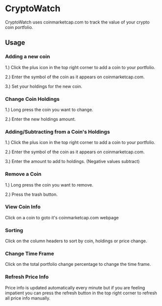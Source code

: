 # CryptoWatch
CryptoWatch uses coinmarketcap.com to track the value of your crypto coin portfolio.

## Usage

### Adding a new coin

1.) Click the plus icon in the top right corner to add a coin to your portfolio.

2.) Enter the symbol of the coin as it appears on coinmarketcap.com.

3.) Set your holdings for the new coin.

### Change Coin Holdings

1.) Long press the coin you want to change.

2.) Enter the new holdings amount.

### Adding/Subtracting from a Coin's Holdings

1.) Click the plus icon in the top right corner to add a coin to your portfolio.

2.) Enter the symbol of the coin as it appears on coinmarketcap.com.

3.) Enter the amount to add to holdings. (Negative values subtract)

### Remove a Coin

1.) Long press the coin you want to remove.

2.) Press the trash button.

### View Coin Info

Click on a coin to goto it's coinmarketcap.com webpage

### Sorting

Click on the column headers to sort by coin, holdings or price change.

### Change Time Frame

Click on the total portfolio change percentage to change the time frame.

### Refresh Price Info

Price info is updated automatically every minute but if you are feeling impatient you can press the refresh button in the top right corner to refresh all price info manually.
